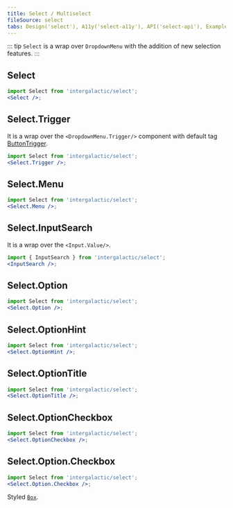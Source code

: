 ```yaml
---
title: Select / Multiselect
fileSource: select
tabs: Design('select'), A11y('select-a11y'), API('select-api'), Example('select-code'), Changelog('select-changelog')
---
```


::: tip
`Select` is a wrap over `DropdownMenu` with the addition of new selection features.
:::

## Select

```jsx
import Select from 'intergalactic/select';
<Select />;
```

<TypesView type="SelectProps" :types={...types} />

## Select.Trigger

It is a wrap over the `<DropdownMenu.Trigger/>` component with default tag [ButtonTrigger](/components/base-trigger/base-trigger-api#buttontrigger).

```jsx
import Select from 'intergalactic/select';
<Select.Trigger />;
```

## Select.Menu

```jsx
import Select from 'intergalactic/select';
<Select.Menu />;
```

## Select.InputSearch

It is a wrap over the `<Input.Value/>`.

```jsx
import { InputSearch } from 'intergalactic/select';
<InputSearch />;
```

## Select.Option

```jsx
import Select from 'intergalactic/select';
<Select.Option />;
```

<TypesView type="SelectOptionProps" :types={...types} />

## Select.OptionHint

```jsx
import Select from 'intergalactic/select';
<Select.OptionHint />;
```

## Select.OptionTitle

```jsx
import Select from 'intergalactic/select';
<Select.OptionTitle />;
```

## Select.OptionCheckbox

```jsx
import Select from 'intergalactic/select';
<Select.OptionCheckbox />;
```

<TypesView type="SelectOptionCheckboxProps" :types={...types} />

## Select.Option.Checkbox

```jsx
import Select from 'intergalactic/select';
<Select.Option.Checkbox />;
```

Styled [`Box`](/layout/box-system/box-api#a3cfce).

<script setup>import { data as types } from '@types.data.ts';</script>